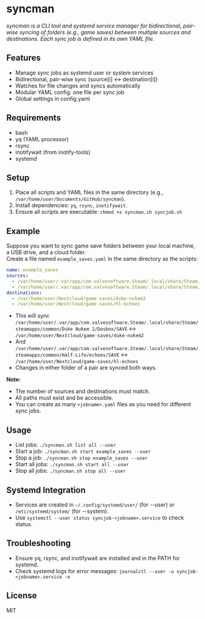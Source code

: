 # syncman

*syncman is a CLI tool and systemd service manager for bidirectional, pair-wise syncing of folders (e.g., game saves) between multiple sources and destinations. Each sync job is defined in its own YAML file.*

## Features
- Manage sync jobs as systemd user or system services
- Bidirectional, pair-wise sync (source[i] <-> destination[i])
- Watches for file changes and syncs automatically
- Modular YAML config: one file per sync job
- Global settings in config.yaml

## Requirements
- bash
- yq (YAML processor)
- rsync
- inotifywait (from inotify-tools)
- systemd

## Setup
1. Place all scripts and YAML files in the same directory (e.g., `/var/home/user/Documents/GitHub/syncman`).
2. Install dependencies: `yq`, `rsync`, `inotifywait`.
3. Ensure all scripts are executable: `chmod +x syncman.sh syncjob.sh`

## Example

Suppose you want to sync game save folders between your local machine, a USB drive, and a cloud folder.  
Create a file named `example_saves.yaml` in the same directory as the scripts:

```yaml
name: example_saves
sources:
  - /var/home/user/.var/app/com.valvesoftware.Steam/.local/share/Steam/steamapps/common/Duke Nukem 2/Dosbox/SAVE
  - /var/home/user/.var/app/com.valvesoftware.Steam/.local/share/Steam/steamapps/common/Half-Life/echoes/SAVE
destinations:
  - /var/home/user/Nextcloud/game-saves/duke-nukem2
  - /var/home/user/Nextcloud/game-saves/hl-echoes
```

- This will sync `/var/home/user/.var/app/com.valvesoftware.Steam/.local/share/Steam/steamapps/common/Duke Nukem 2/Dosbox/SAVE` <-> `/var/home/user/Nextcloud/game-saves/duke-nukem2`
- And `/var/home/user/.var/app/com.valvesoftware.Steam/.local/share/Steam/steamapps/common/Half-Life/echoes/SAVE` <-> `/var/home/user/Nextcloud/game-saves/hl-echoes`
- Changes in either folder of a pair are synced both ways.

**Note:**  
- The number of sources and destinations must match.
- All paths must exist and be accessible.
- You can create as many `<jobname>.yaml` files as you need for different sync jobs.

## Usage
- List jobs: `./syncman.sh list all --user`
- Start a job: `./syncman.sh start example_saves --user`
- Stop a job: `./syncman.sh stop example_saves --user`
- Start all jobs: `./syncman.sh start all --user`
- Stop all jobs: `./syncman.sh stop all --user`

## Systemd Integration
- Services are created in `~/.config/systemd/user/` (for --user) or `/etc/systemd/system/` (for --system).
- Use `systemctl --user status syncjob-<jobname>.service` to check status.

## Troubleshooting
- Ensure yq, rsync, and inotifywait are installed and in the PATH for systemd.
- Check systemd logs for error messages: `journalctl --user -u syncjob-<jobname>.service -e`

## License
MIT
